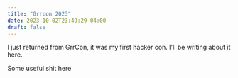 ```yaml
---
title: "Grrcon 2023"
date: 2023-10-02T23:49:29-04:00
draft: false
---
```


I just returned from GrrCon, it was my first hacker con. I'll be writing about it here.

Some useful shit here